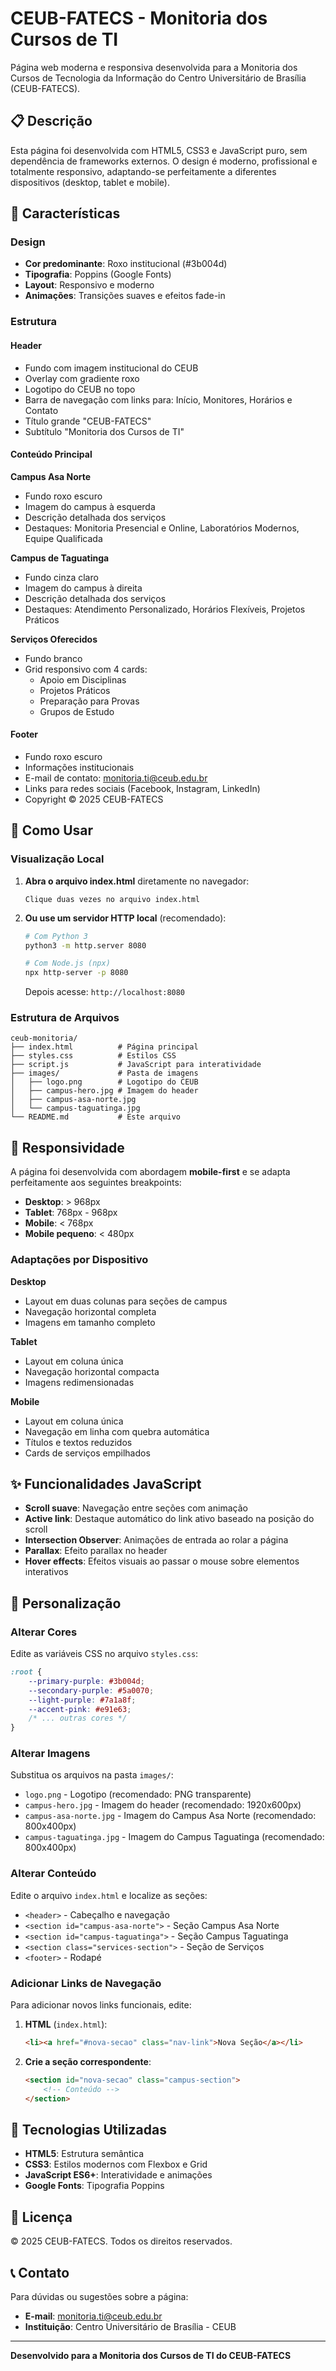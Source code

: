 # CEUB-FATECS - Monitoria dos Cursos de TI

Página web moderna e responsiva desenvolvida para a Monitoria dos Cursos de Tecnologia da Informação do Centro Universitário de Brasília (CEUB-FATECS).

## 📋 Descrição

Esta página foi desenvolvida com HTML5, CSS3 e JavaScript puro, sem dependência de frameworks externos. O design é moderno, profissional e totalmente responsivo, adaptando-se perfeitamente a diferentes dispositivos (desktop, tablet e mobile).

## 🎨 Características

### Design
- **Cor predominante**: Roxo institucional (#3b004d)
- **Tipografia**: Poppins (Google Fonts)
- **Layout**: Responsivo e moderno
- **Animações**: Transições suaves e efeitos fade-in

### Estrutura

#### Header
- Fundo com imagem institucional do CEUB
- Overlay com gradiente roxo
- Logotipo do CEUB no topo
- Barra de navegação com links para: Início, Monitores, Horários e Contato
- Título grande "CEUB-FATECS"
- Subtítulo "Monitoria dos Cursos de TI"

#### Conteúdo Principal

**Campus Asa Norte**
- Fundo roxo escuro
- Imagem do campus à esquerda
- Descrição detalhada dos serviços
- Destaques: Monitoria Presencial e Online, Laboratórios Modernos, Equipe Qualificada

**Campus de Taguatinga**
- Fundo cinza claro
- Imagem do campus à direita
- Descrição detalhada dos serviços
- Destaques: Atendimento Personalizado, Horários Flexíveis, Projetos Práticos

**Serviços Oferecidos**
- Fundo branco
- Grid responsivo com 4 cards:
  - Apoio em Disciplinas
  - Projetos Práticos
  - Preparação para Provas
  - Grupos de Estudo

#### Footer
- Fundo roxo escuro
- Informações institucionais
- E-mail de contato: monitoria.ti@ceub.edu.br
- Links para redes sociais (Facebook, Instagram, LinkedIn)
- Copyright © 2025 CEUB-FATECS

## 🚀 Como Usar

### Visualização Local

1. **Abra o arquivo index.html** diretamente no navegador:
   ```
   Clique duas vezes no arquivo index.html
   ```

2. **Ou use um servidor HTTP local** (recomendado):
   ```bash
   # Com Python 3
   python3 -m http.server 8080
   
   # Com Node.js (npx)
   npx http-server -p 8080
   ```
   
   Depois acesse: `http://localhost:8080`

### Estrutura de Arquivos

```
ceub-monitoria/
├── index.html          # Página principal
├── styles.css          # Estilos CSS
├── script.js           # JavaScript para interatividade
├── images/             # Pasta de imagens
│   ├── logo.png        # Logotipo do CEUB
│   ├── campus-hero.jpg # Imagem do header
│   ├── campus-asa-norte.jpg
│   └── campus-taguatinga.jpg
└── README.md           # Este arquivo
```

## 📱 Responsividade

A página foi desenvolvida com abordagem **mobile-first** e se adapta perfeitamente aos seguintes breakpoints:

- **Desktop**: > 968px
- **Tablet**: 768px - 968px
- **Mobile**: < 768px
- **Mobile pequeno**: < 480px

### Adaptações por Dispositivo

**Desktop**
- Layout em duas colunas para seções de campus
- Navegação horizontal completa
- Imagens em tamanho completo

**Tablet**
- Layout em coluna única
- Navegação horizontal compacta
- Imagens redimensionadas

**Mobile**
- Layout em coluna única
- Navegação em linha com quebra automática
- Títulos e textos reduzidos
- Cards de serviços empilhados

## ✨ Funcionalidades JavaScript

- **Scroll suave**: Navegação entre seções com animação
- **Active link**: Destaque automático do link ativo baseado na posição do scroll
- **Intersection Observer**: Animações de entrada ao rolar a página
- **Parallax**: Efeito parallax no header
- **Hover effects**: Efeitos visuais ao passar o mouse sobre elementos interativos

## 🎯 Personalização

### Alterar Cores

Edite as variáveis CSS no arquivo `styles.css`:

```css
:root {
    --primary-purple: #3b004d;
    --secondary-purple: #5a0070;
    --light-purple: #7a1a8f;
    --accent-pink: #e91e63;
    /* ... outras cores */
}
```

### Alterar Imagens

Substitua os arquivos na pasta `images/`:
- `logo.png` - Logotipo (recomendado: PNG transparente)
- `campus-hero.jpg` - Imagem do header (recomendado: 1920x600px)
- `campus-asa-norte.jpg` - Imagem do Campus Asa Norte (recomendado: 800x400px)
- `campus-taguatinga.jpg` - Imagem do Campus Taguatinga (recomendado: 800x400px)

### Alterar Conteúdo

Edite o arquivo `index.html` e localize as seções:
- `<header>` - Cabeçalho e navegação
- `<section id="campus-asa-norte">` - Seção Campus Asa Norte
- `<section id="campus-taguatinga">` - Seção Campus Taguatinga
- `<section class="services-section">` - Seção de Serviços
- `<footer>` - Rodapé

### Adicionar Links de Navegação

Para adicionar novos links funcionais, edite:

1. **HTML** (`index.html`):
   ```html
   <li><a href="#nova-secao" class="nav-link">Nova Seção</a></li>
   ```

2. **Crie a seção correspondente**:
   ```html
   <section id="nova-secao" class="campus-section">
       <!-- Conteúdo -->
   </section>
   ```

## 🔧 Tecnologias Utilizadas

- **HTML5**: Estrutura semântica
- **CSS3**: Estilos modernos com Flexbox e Grid
- **JavaScript ES6+**: Interatividade e animações
- **Google Fonts**: Tipografia Poppins

## 📄 Licença

© 2025 CEUB-FATECS. Todos os direitos reservados.

## 📞 Contato

Para dúvidas ou sugestões sobre a página:
- **E-mail**: monitoria.ti@ceub.edu.br
- **Instituição**: Centro Universitário de Brasília - CEUB

---

**Desenvolvido para a Monitoria dos Cursos de TI do CEUB-FATECS**


